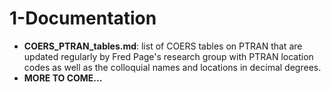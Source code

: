 1-Documentation
===============
* **COERS_PTRAN_tables.md**: list of COERS tables on PTRAN that are updated regularly by Fred Page's research group with PTRAN location codes as well as the colloquial names and locations in decimal degrees.  
* **MORE TO COME...**
